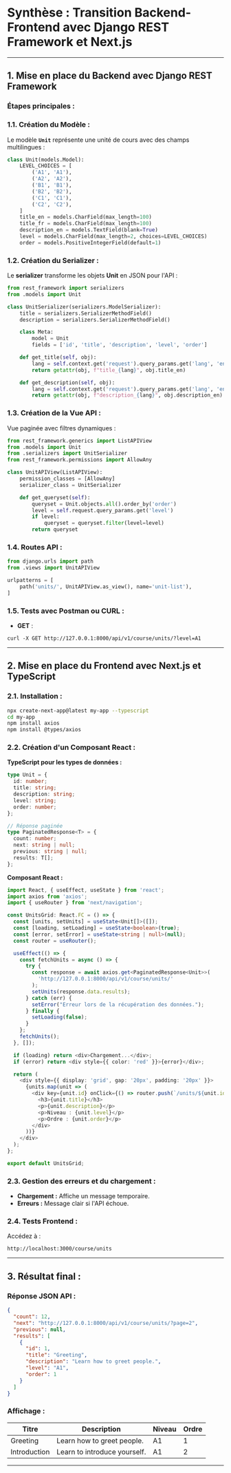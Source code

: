 # **Synthèse : Transition Backend-Frontend avec Django REST Framework et Next.js**

---

## **1. Mise en place du Backend avec Django REST Framework**

### **Étapes principales :**

### **1.1. Création du Modèle :**
Le modèle **`Unit`** représente une unité de cours avec des champs multilingues :
```python
class Unit(models.Model):
    LEVEL_CHOICES = [
        ('A1', 'A1'),
        ('A2', 'A2'),
        ('B1', 'B1'),
        ('B2', 'B2'),
        ('C1', 'C1'),
        ('C2', 'C2'),
    ]
    title_en = models.CharField(max_length=100)
    title_fr = models.CharField(max_length=100)
    description_en = models.TextField(blank=True)
    level = models.CharField(max_length=2, choices=LEVEL_CHOICES)
    order = models.PositiveIntegerField(default=1)
```

### **1.2. Création du Serializer :**
Le **serializer** transforme les objets **Unit** en JSON pour l'API :
```python
from rest_framework import serializers
from .models import Unit

class UnitSerializer(serializers.ModelSerializer):
    title = serializers.SerializerMethodField()
    description = serializers.SerializerMethodField()

    class Meta:
        model = Unit
        fields = ['id', 'title', 'description', 'level', 'order']

    def get_title(self, obj):
        lang = self.context.get('request').query_params.get('lang', 'en')
        return getattr(obj, f"title_{lang}", obj.title_en)

    def get_description(self, obj):
        lang = self.context.get('request').query_params.get('lang', 'en')
        return getattr(obj, f"description_{lang}", obj.description_en)
```

### **1.3. Création de la Vue API :**
Vue paginée avec filtres dynamiques :
```python
from rest_framework.generics import ListAPIView
from .models import Unit
from .serializers import UnitSerializer
from rest_framework.permissions import AllowAny

class UnitAPIView(ListAPIView):
    permission_classes = [AllowAny]
    serializer_class = UnitSerializer

    def get_queryset(self):
        queryset = Unit.objects.all().order_by('order')
        level = self.request.query_params.get('level')
        if level:
            queryset = queryset.filter(level=level)
        return queryset
```

### **1.4. Routes API :**
```python
from django.urls import path
from .views import UnitAPIView

urlpatterns = [
    path('units/', UnitAPIView.as_view(), name='unit-list'),
]
```

### **1.5. Tests avec Postman ou CURL :**
- **GET** :
```
curl -X GET http://127.0.0.1:8000/api/v1/course/units/?level=A1
```
---

## **2. Mise en place du Frontend avec Next.js et TypeScript**

### **2.1. Installation :**
```bash
npx create-next-app@latest my-app --typescript
cd my-app
npm install axios
npm install @types/axios
```

### **2.2. Création d'un Composant React :**

**TypeScript pour les types de données :**
```typescript
type Unit = {
  id: number;
  title: string;
  description: string;
  level: string;
  order: number;
};

// Réponse paginée
type PaginatedResponse<T> = {
  count: number;
  next: string | null;
  previous: string | null;
  results: T[];
};
```

**Composant React :**
```typescript
import React, { useEffect, useState } from 'react';
import axios from 'axios';
import { useRouter } from 'next/navigation';

const UnitsGrid: React.FC = () => {
  const [units, setUnits] = useState<Unit[]>([]);
  const [loading, setLoading] = useState<boolean>(true);
  const [error, setError] = useState<string | null>(null);
  const router = useRouter();

  useEffect(() => {
    const fetchUnits = async () => {
      try {
        const response = await axios.get<PaginatedResponse<Unit>>(
          'http://127.0.0.1:8000/api/v1/course/units/'
        );
        setUnits(response.data.results);
      } catch (err) {
        setError("Erreur lors de la récupération des données.");
      } finally {
        setLoading(false);
      }
    };
    fetchUnits();
  }, []);

  if (loading) return <div>Chargement...</div>;
  if (error) return <div style={{ color: 'red' }}>{error}</div>;

  return (
    <div style={{ display: 'grid', gap: '20px', padding: '20px' }}>
      {units.map(unit => (
        <div key={unit.id} onClick={() => router.push(`/units/${unit.id}`)}>
          <h3>{unit.title}</h3>
          <p>{unit.description}</p>
          <p>Niveau : {unit.level}</p>
          <p>Ordre : {unit.order}</p>
        </div>
      ))}
    </div>
  );
};

export default UnitsGrid;
```

### **2.3. Gestion des erreurs et du chargement :**
- **Chargement :** Affiche un message temporaire.
- **Erreurs :** Message clair si l'API échoue.

### **2.4. Tests Frontend :**
Accédez à :
```
http://localhost:3000/course/units
```

---

## **3. Résultat final :**

### **Réponse JSON API :**
```json
{
  "count": 12,
  "next": "http://127.0.0.1:8000/api/v1/course/units/?page=2",
  "previous": null,
  "results": [
    {
      "id": 1,
      "title": "Greeting",
      "description": "Learn how to greet people.",
      "level": "A1",
      "order": 1
    }
  ]
}
```

### **Affichage :**
| Titre            | Description                         | Niveau | Ordre |
|------------------|-------------------------------------|--------|-------|
| Greeting         | Learn how to greet people.          | A1     | 1     |
| Introduction     | Learn to introduce yourself.        | A1     | 2     |

---

